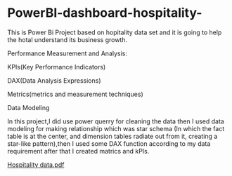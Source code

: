 # PowerBI-dashboard-hospitality-
This is Power Bi Project based on hopitality data set and it is going to help the hotal understand its business growth.

Performance Measurement and Analysis:

KPIs(Key Performance Indicators)

DAX(Data Analysis Expressions)

Metrics(metrics and measurement techniques)

Data Modeling 

In this project,I did use power querry for cleaning the data then I used data modeling for making relationship which was star schema (In which the fact table is at the center, and dimension tables radiate out from it, creating a star-like pattern),then I used some DAX function according to my data requirement after that I created matrics and kPIs.


[Hospitality data.pdf](https://github.com/abhishekschuahan/PowerBI-dashboard-hospitality-/files/12368560/Hospitality.data.pdf)
